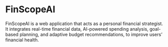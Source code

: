 # FinScopeAI
FinScopeAI is a web application that acts as a personal financial strategist. It integrates real-time financial data, AI-powered spending analysis, goal-based planning, and adaptive budget recommendations, to improve users’ financial health.

